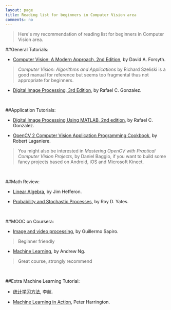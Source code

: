 ```yaml
---
layout: page
title: Reading list for beginners in Computer Vision area
comments: no
---
```


>Here's my recommendation of reading list for beginners in Computer Vision area.

##General Tutorials:

- [Computer Vision: A Modern Approach, 2nd Edition](http://luthuli.cs.uiuc.edu/~daf/CV2E-site/cv2eindex.html), by David A. Forsyth.

>*Computer Vision: Algorithms and Applications* by Richard Szeliski is a good manual for reference but seems too fragmental thus not appropriate for beginners.

- [Digital Image Processing, 3rd Edition](http://www.imageprocessingplace.com/DIP-3E/dip3e_main_page.htm), by Rafael C. Gonzalez.

<br>

##Application Tutorials:

- [Digital Image Processing Using MATLAB, 2nd edition](http://www.imageprocessingplace.com/DIPUM-2E/dipum2e_main_page.htm), by Rafael C. Gonzalez.

- [OpenCV 2 Computer Vision Application Programming Cookbook](http://www.laganiere.name/opencvCookbook/), by Robert Laganiere.

> You might also be interested in *Mastering OpenCV with Practical Computer Vision Projects*, by Daniel Baggio, if you want to build some fancy projects based on Android, iOS and Microsoft Kinect.

<br>

##Math Review:

- [Linear Algebra](http://joshua.smcvt.edu/linearalgebra/), by Jim Hefferon.

- [Probability and Stochastic Processes](http://www.wiley.com/WileyCDA/WileyTitle/productCd-EHEP000391.html), by Roy D. Yates.

<br>

##MOOC on Coursera:

- [Image and video processing](https://class.coursera.org/images-002), by Guillermo Sapiro.

>Beginner friendly


- [Machine Learning](https://class.coursera.org/ml-005), by Andrew Ng.

>Great course, strongly recommend

<br>

##Extra Machine Learning Tutorial:

- [统计学习方法](http://book.douban.com/subject/10590856/), 李航.

- [Machine Learning in Action](http://www.manning.com/pharrington/), Peter Harrington.
